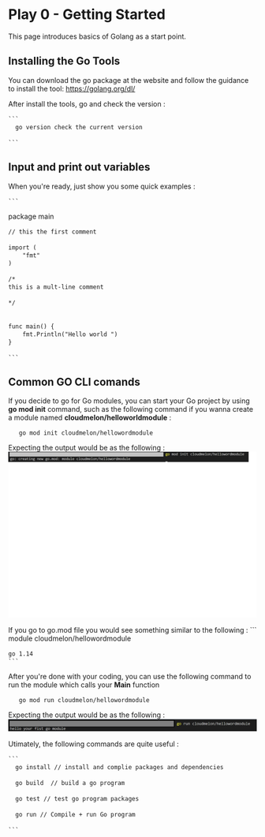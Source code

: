 # Play 0 - Getting Started

This page introduces basics of Golang as a start point. 

## Installing the Go Tools

You can download the go package at the website and follow the guidance to install the tool: https://golang.org/dl/

After install the tools, go and check the version : 

    ```
      go version check the current version 
    
    ```


## Input and print out variables 

When you're ready, just show you some quick examples : 


    ```
   package main

    // this the first comment 

    import (
        "fmt"
    )

    /*
    this is a mult-line comment 
    
    */
  

    func main() {
        fmt.Println("Hello world ")
    }

    ```

## Common GO CLI comands 

If you decide to go for Go modules, you can start your Go project by using **go mod init** command, such as the following command if you wanna create a module named **cloudmelon/helloworldmodule** :

 ```
    go mod init cloudmelon/hellowordmodule

 ```

Expecting the output would be as the following : 
<img src="Screenshots/go module.PNG" alt="go module" width="600px"/>

If you go to go.mod file you would see something similar to the following : 
    ```
    module cloudmelon/hellowordmodule

    go 1.14
    ```


After you're done with your coding, you can use the following command to run the module which calls your **Main** function 

 ```
    go mod run cloudmelon/hellowordmodule

 ```

Expecting the output would be as the following : 
<img src="Screenshots/run module.PNG" alt="run module" width="600px"/>




Utimately, the following commands are quite useful :

    ```
      go install // install and complie packages and dependencies
     
      go build  // build a go program

      go test // test go program packages

      go run // Compile + run Go program

    ```